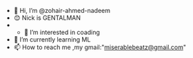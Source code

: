 - 👋 Hi, I’m @zohair-ahmed-nadeem
- 😊 Nick is GENTALMAN
- - 👀 I’m interested in coading
- 🌱 I’m currently learning ML
- 📫 How to reach me ,my gmail:"miserablebeatz@gmail.com"

<!---
zohair-ahmed-nadeem/zohair-ahmed-nadeem is a ✨ special ✨ repository because its `README.md` (this file) appears on your GitHub profile.
You can click the Preview link to take a look at your changes.
--->
